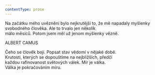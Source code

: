 ```yaml
---
contentType: prose
---
```


  

  

  

Na začátku mého uvěznění bylo nejkrutější to, že mě napadaly myšlenky svobodného člověka. Ale to trvalo jen několik  
málo měsíců. Potom jsem měl už jenom myšlenky vězně.

ALBERT CAMUS

Čeho se člověk bojí. Popsat stav vědomí v nějaké době.  
Krutosti, kterých se dopouštíme na nejbližších, předčí  
každou rafinovanost světových válek. Mír je válka.  
Válka je pokračováním míru.
